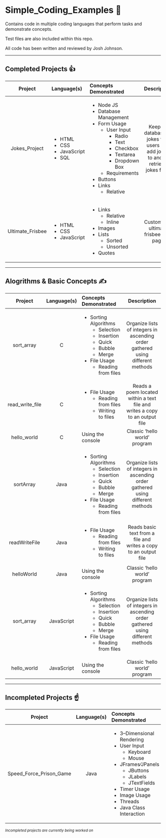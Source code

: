 [Summary Section]: #
# **Simple_Coding_Examples** :open_book:
Contains code in multiple coding languages that perform tasks and demonstrate concepts.

Test files are also included within this repo.

All code has been written and reviewed by Josh Johnson.

---
[Completed-Projects-Section]: #
## Completed Projects :thumbsup:
| Project | Language&lpar;s&rpar; | Concepts Demonstrated | Description |
| :------------------------: | :------------------------ | :----------------------- | :------------------------------------: |
| Jokes&lowbar;Project | <ul><li>HTML</li><li>CSS</li><li>JavaScript</li><li>SQL</li></ul> | <ul><li>Node JS</li><li>Database Management</li><li>Form Usage<ul><li>User Input<ul><li>Radio</li><li>Text</li><li>Checkbox</li><li>Textarea</li><li>Dropdown Box</li></ul></li><li>Requirements</li></ul></li><li>Buttons</li><li>Links<ul><li>Relative</li></ul></li></ul> | Keeps a database of jokes that users can add jokes to and&frasl;or retrieve jokes from |
| Ultimate_Frisbee | <ul><li>HTML</li><li>CSS</li><li>JavaScript</li></ul> | <ul><li>Links<ul><li>Relative</li><li>Inline</li></ul></li><li>Images</li><li>Lists<ul><li>Sorted</li><li>Unsorted</li></ul></li><li>Quotes</li></ul> | Customized ultimate frisbee Wiki page |
---
[Alogrithms-Section]: #
## Alogrithms & Basic Concepts :writing_hand:
| Project | Language&lpar;s&rpar; | Concepts Demonstrated | Description |
| :------------------------: | :------------------------: | :------------------------ | :------------------------------------: |
| sort&lowbar;array | C | <ul><li>Sorting Algorithms<ul><li>Selection</li><li>Insertion</li><li>Quick</li><li>Bubble</li><li>Merge</li></ul></li><li>File Usage<ul><li>Reading from files</li></ul></li></ul> | Organize lists of integers in ascending order gathered using different methods |
| read_write_file | C | <ul><li>File Usage<ul><li>Reading from files</li><li>Writing to files</li></ul></li></ul> | Reads a poem located within a text file and writes a copy to an output file |
| hello_world | C | Using the console | Classic &lsquo;hello world&rsquo; program |
| sortArray | Java | <ul><li>Sorting Algorithms<ul><li>Selection</li><li>Insertion</li><li>Quick</li><li>Bubble</li><li>Merge</li></ul></li><li>File Usage<ul><li>Reading from files</li></ul></li></ul> | Organize lists of integers in ascending order gathered using different methods |
| readWriteFile | Java | <ul><li>File Usage<ul><li>Reading from files</li><li>Writing to files</li></ul></li></ul>  | Reads basic text from a file and writes a copy to an output file |
| helloWorld | Java | Using the console | Classic &lsquo;hello world&rsquo; program |
| sort_array | JavaScript | <ul><li>Sorting Algorithms<ul><li>Selection</li><li>Insertion</li><li>Quick</li><li>Bubble</li><li>Merge</li></ul></li><li>File Usage<ul><li>Reading from files</li></ul></li></ul> | Organize lists of integers in ascending order gathered using different methods |
| hello&lowbar;world | JavaScript | Using the console | Classic &lsquo;hello world&rsquo; program |
---
[Incompleted-Projects-Section]: #
## Incompleted Projects :point_up:
| Project | Language&lpar;s&rpar; | Concepts Demonstrated | Description |
| :------------------------: | :------------------------: | :------------------------ | :------------------------------------: |
| Speed&lowbar;Force&lowbar;Prison&lowbar;Game  | Java | <ul><li>3&ndash;Dimensional Rendering</li><li>User Input<ul><li>Keyboard</li><li>Mouse</li></ul></li><li>JFrames&frasl;JPanels<ul><li>JButtons</li><li>JLabels</li><li>JTextFields</li></ul></li><li>Timer Usage</li><li>Image Usage</li><li>Threads</li><li>Java Class Interaction</li></ul> | 3&ndash;Dimensional game that uses Java&apos;s graphical interface |

<sup>_Incompleted projects are currently being worked on_</sup>